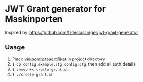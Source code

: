 # JWT Grant generator for [Maskinporten](https://docs.digdir.no/docs/Maskinporten/maskinporten_overordnet)

Inspired by: https://github.com/felleslosninger/jwt-grant-generator

## Usage
1. Place [virksomhetssertifikat](https://info.altinn.no/hjelp/innlogging/utgaende-innloggingsmetoder/virksomhetssertifikat/) in project directory
2. `$ cp config.example.cfg config.cfg`, then add all auth details 
3. `$ chmod +x create-grant.sh`
4. `$ ./create-grant.sh`
